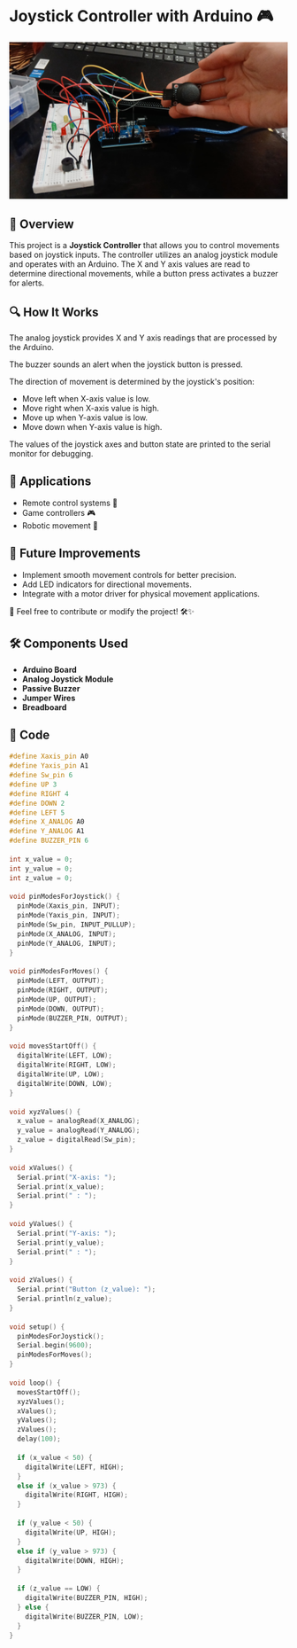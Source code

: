 # Joystick Controller with Arduino 🎮

![Project Image](circuit.jpg)

## 📌 Overview
This project is a **Joystick Controller** that allows you to control movements based on joystick inputs. The controller utilizes an analog joystick module and operates with an Arduino. The X and Y axis values are read to determine directional movements, while a button press activates a buzzer for alerts.

## 🔍 How It Works
The analog joystick provides X and Y axis readings that are processed by the Arduino.

The buzzer sounds an alert when the joystick button is pressed.

The direction of movement is determined by the joystick's position:

- Move left when X-axis value is low.
- Move right when X-axis value is high.
- Move up when Y-axis value is low.
- Move down when Y-axis value is high.

The values of the joystick axes and button state are printed to the serial monitor for debugging.

## 🎯 Applications
- Remote control systems 🚀
- Game controllers 🎮
- Robotic movement 🤖

## 📌 Future Improvements
- Implement smooth movement controls for better precision.
- Add LED indicators for directional movements.
- Integrate with a motor driver for physical movement applications.

📢 Feel free to contribute or modify the project! 🛠️✨

## 🛠️ Components Used
- **Arduino Board**
- **Analog Joystick Module**
- **Passive Buzzer**
- **Jumper Wires**
- **Breadboard**

## 📜 Code
```cpp
#define Xaxis_pin A0
#define Yaxis_pin A1
#define Sw_pin 6
#define UP 3
#define RIGHT 4
#define DOWN 2
#define LEFT 5
#define X_ANALOG A0
#define Y_ANALOG A1
#define BUZZER_PIN 6

int x_value = 0;
int y_value = 0;
int z_value = 0;

void pinModesForJoystick() {
  pinMode(Xaxis_pin, INPUT);
  pinMode(Yaxis_pin, INPUT);
  pinMode(Sw_pin, INPUT_PULLUP);
  pinMode(X_ANALOG, INPUT);
  pinMode(Y_ANALOG, INPUT);
}

void pinModesForMoves() {
  pinMode(LEFT, OUTPUT);
  pinMode(RIGHT, OUTPUT);
  pinMode(UP, OUTPUT);
  pinMode(DOWN, OUTPUT);
  pinMode(BUZZER_PIN, OUTPUT);
}

void movesStartOff() {
  digitalWrite(LEFT, LOW);
  digitalWrite(RIGHT, LOW);
  digitalWrite(UP, LOW);
  digitalWrite(DOWN, LOW);
}

void xyzValues() {
  x_value = analogRead(X_ANALOG);
  y_value = analogRead(Y_ANALOG);
  z_value = digitalRead(Sw_pin);
}

void xValues() {
  Serial.print("X-axis: ");
  Serial.print(x_value);
  Serial.print(" : ");
}

void yValues() {
  Serial.print("Y-axis: ");
  Serial.print(y_value);
  Serial.print(" : ");
}

void zValues() {
  Serial.print("Button (z_value): ");
  Serial.println(z_value);
}

void setup() {
  pinModesForJoystick();
  Serial.begin(9600);
  pinModesForMoves();
}

void loop() {
  movesStartOff();
  xyzValues();
  xValues();
  yValues();
  zValues();
  delay(100);

  if (x_value < 50) {
    digitalWrite(LEFT, HIGH);
  }
  else if (x_value > 973) {
    digitalWrite(RIGHT, HIGH);
  }

  if (y_value < 50) {
    digitalWrite(UP, HIGH);
  }
  else if (y_value > 973) {
    digitalWrite(DOWN, HIGH);
  }

  if (z_value == LOW) {
    digitalWrite(BUZZER_PIN, HIGH);
  } else {
    digitalWrite(BUZZER_PIN, LOW);
  }
}
